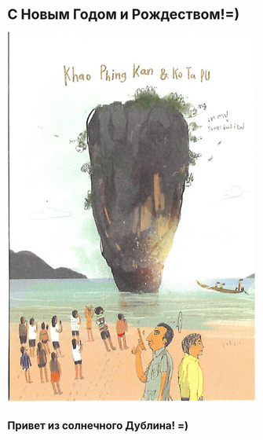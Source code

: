 # C Новым Годом и Рождеством!=)

[![Поздравляем!](01.jpg)](https://en.wikipedia.org/wiki/Khao_Phing_Kan)

## Привет из солнечного Дублина! =)